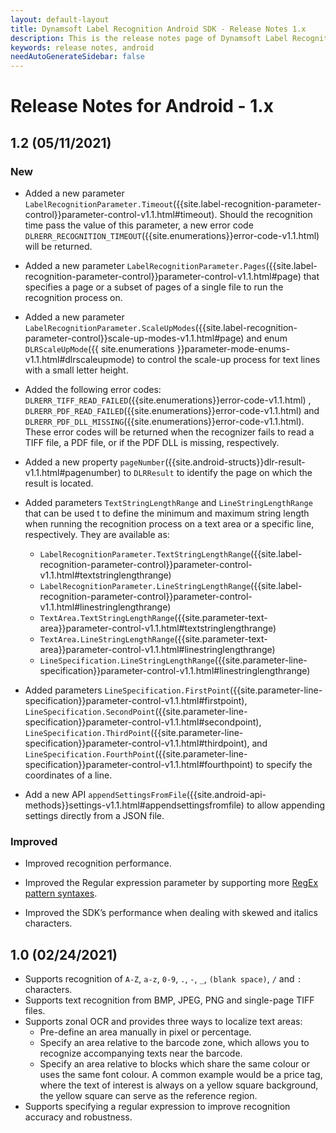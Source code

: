 ```yaml
---
layout: default-layout
title: Dynamsoft Label Recognition Android SDK - Release Notes 1.x
description: This is the release notes page of Dynamsoft Label Recognition for Android SDK version 1.x.
keywords: release notes, android
needAutoGenerateSidebar: false
---
```


# Release Notes for Android - 1.x

## 1.2 (05/11/2021)

### New

- Added a new parameter `LabelRecognitionParameter.Timeout`({{site.label-recognition-parameter-control}}parameter-control-v1.1.html#timeout). Should the recognition time pass the value of this parameter, a new error code `DLRERR_RECOGNITION_TIMEOUT`({{site.enumerations}}error-code-v1.1.html) will be returned.

- Added a new parameter `LabelRecognitionParameter.Pages`({{site.label-recognition-parameter-control}}parameter-control-v1.1.html#page) that specifies a page or a subset of pages of a single file to run the recognition process on.

- Added a new parameter `LabelRecognitionParameter.ScaleUpModes`({{site.label-recognition-parameter-control}}scale-up-modes-v1.1.html#page) and enum `DLRScaleUpMode`({{ site.enumerations }}parameter-mode-enums-v1.1.html#dlrscaleupmode) to control the scale-up process for text lines with a small letter height.

- Added the following error codes: `DLRERR_TIFF_READ_FAILED`({{site.enumerations}}error-code-v1.1.html) , `DLRERR_PDF_READ_FAILED`({{site.enumerations}}error-code-v1.1.html) and `DLRERR_PDF_DLL_MISSING`({{site.enumerations}}error-code-v1.1.html). These error codes will be returned when the recognizer fails to read a TIFF file, a PDF file, or if the PDF DLL is missing, respectively.

- Added a new property `pageNumber`({{site.android-structs}}dlr-result-v1.1.html#pagenumber) to `DLRResult` to identify the page on which the result is located.

- Added parameters `TextStringLengthRange` and `LineStringLengthRange` that can be used t to define the minimum and maximum string length when running the recognition process on a text area or a specific line, respectively. They are available as:
  - `LabelRecognitionParameter.TextStringLengthRange`({{site.label-recognition-parameter-control}}parameter-control-v1.1.html#textstringlengthrange)
  - `LabelRecognitionParameter.LineStringLengthRange`({{site.label-recognition-parameter-control}}parameter-control-v1.1.html#linestringlengthrange)
  - `TextArea.TextStringLengthRange`({{site.parameter-text-area}}parameter-control-v1.1.html#textstringlengthrange)
  - `TextArea.LineStringLengthRange`({{site.parameter-text-area}}parameter-control-v1.1.html#linestringlengthrange)
  - `LineSpecification.LineStringLengthRange`({{site.parameter-line-specification}}parameter-control-v1.1.html#linestringlengthrange)

- Added parameters `LineSpecification.FirstPoint`({{site.parameter-line-specification}}parameter-control-v1.1.html#firstpoint), `LineSpecification.SecondPoint`({{site.parameter-line-specification}}parameter-control-v1.1.html#secondpoint), `LineSpecification.ThirdPoint`({{site.parameter-line-specification}}parameter-control-v1.1.html#thirdpoint), and `LineSpecification.FourthPoint`({{site.parameter-line-specification}}parameter-control-v1.1.html#fourthpoint) to specify the coordinates of a line.

- Add a new API `appendSettingsFromFile`({{site.android-api-methods}}settings-v1.1.html#appendsettingsfromfile) to allow appending settings directly from a JSON file.

### Improved

- Improved recognition performance.

- Improved the Regular expression parameter by supporting more [RegEx pattern syntaxes](http://www.cplusplus.com/reference/regex/ECMAScript/).

- Improved the SDK’s performance when dealing with skewed and italics characters.

## 1.0 (02/24/2021)

- Supports recognition of `A-Z`, `a-z`, `0-9`, `.`, `-`, `_`, `(blank space)`, `/` and `:` characters. 
- Supports text recognition from BMP, JPEG, PNG and single-page TIFF files.
- Supports zonal OCR and provides three ways to localize text areas:
    - Pre-define an area manually in pixel or percentage.
    - Specify an area relative to the barcode zone, which allows you to recognize accompanying texts near the barcode. 
    - Specify an area relative to blocks which share the same colour or uses the same font colour. A common example would be a price tag, where the text of interest is always on a yellow square background, the yellow square can serve as the reference region.
- Supports specifying a regular expression to improve recognition accuracy and robustness.
